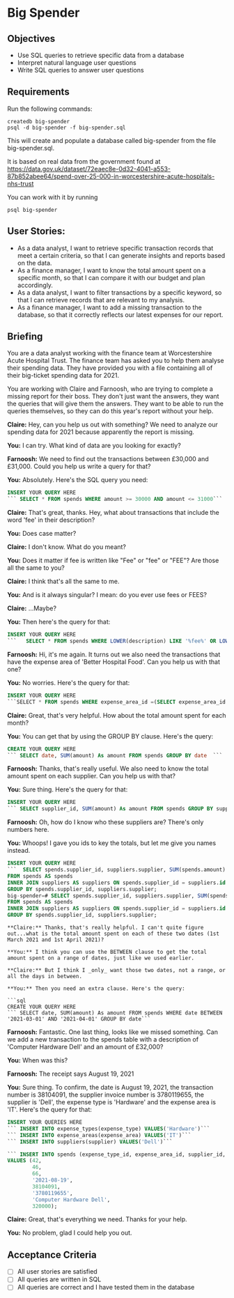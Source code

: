 # Big Spender

## Objectives

- Use SQL queries to retrieve specific data from a database
- Interpret natural language user questions
- Write SQL queries to answer user questions

## Requirements

Run the following commands:

```
createdb big-spender
psql -d big-spender -f big-spender.sql
```

This will create and populate a database called big-spender from the file big-spender.sql.

It is based on real data from the government found at
https://data.gov.uk/dataset/72eaec8e-0d32-4041-a553-87b852abee64/spend-over-25-000-in-worcestershire-acute-hospitals-nhs-trust

You can work with it by running

```
psql big-spender
```

## User Stories:

- As a data analyst, I want to retrieve specific transaction records that meet a certain criteria, so that I can generate insights and reports based on the data.
- As a finance manager, I want to know the total amount spent on a specific month, so that I can compare it with our budget and plan accordingly.
- As a data analyst, I want to filter transactions by a specific keyword, so that I can retrieve records that are relevant to my analysis.
- As a finance manager, I want to add a missing transaction to the database, so that it correctly reflects our latest expenses for our report.

## Briefing

You are a data analyst working with the finance team at Worcestershire Acute Hospital Trust. The finance team has asked you to help them analyse their spending data. They have provided you with a file containing all of their big-ticket spending data for 2021.

You are working with Claire and Farnoosh, who are trying to complete a missing report for their boss. They don't just want the answers, they want the queries that will give them the answers. They want to be able to run the queries themselves, so they can do this year's report without your help.

**Claire:** Hey, can you help us out with something? We need to analyze our spending data for 2021 because apparently the report is missing.

**You:** I can try. What kind of data are you looking for exactly?

**Farnoosh:** We need to find out the transactions between £30,000 and £31,000. Could you help us write a query for that?

**You:** Absolutely. Here's the SQL query you need:

````sql
INSERT YOUR QUERY HERE
``` SELECT * FROM spends WHERE amount >= 30000 AND amount <= 31000```
````

**Claire:** That's great, thanks. Hey, what about transactions that include the word 'fee' in their description?

**You:** Does case matter?

**Claire:** I don't know. What do you meant?

**You:** Does it matter if fee is written like "Fee" or "fee" or "FEE"? Are those all the same to you?

**Claire:** I think that's all the same to me.

**You:** And is it always singular? I mean: do you ever use fees or FEES?

**Claire:** ...Maybe?

**You:** Then here's the query for that:

````sql
INSERT YOUR QUERY HERE
```   SELECT * FROM spends WHERE LOWER(description) LIKE '%fee%' OR LOWER(description) LIKE '%fees%'```
````

**Farnoosh:** Hi, it's me again. It turns out we also need the transactions that have the expense area of 'Better Hospital Food'. Can you help us with that one?

**You:** No worries. Here's the query for that:

````sql
INSERT YOUR QUERY HERE
```SELECT * FROM spends WHERE expense_area_id =(SELECT expense_area_id FROM expense_areas WHERE expense_area = 'Better Hospital Food') ```
````

**Claire:** Great, that's very helpful. How about the total amount spent for each month?

**You:** You can get that by using the GROUP BY clause. Here's the query:

````sql
CREATE YOUR QUERY HERE
``` SELECT date, SUM(amount) As amount FROM spends GROUP BY date  ```
````

**Farnoosh:** Thanks, that's really useful. We also need to know the total amount spent on each supplier. Can you help us with that?

**You:** Sure thing. Here's the query for that:

````sql
INSERT YOUR QUERY HERE
``` SELECT supplier_id, SUM(amount) As amount FROM spends GROUP BY supplier_id``
````

**Farnoosh:** Oh, how do I know who these suppliers are? There's only numbers here.

**You:** Whoops! I gave you ids to key the totals, but let me give you names instead.

````sql
INSERT YOUR QUERY HERE
```  SELECT spends.supplier_id, suppliers.supplier, SUM(spends.amount) AS amount
FROM spends AS spends
INNER JOIN suppliers AS suppliers ON spends.supplier_id = suppliers.id
GROUP BY spends.supplier_id, suppliers.supplier;
big-spender=# SELECT spends.supplier_id, suppliers.supplier, SUM(spends.amount) AS amount
FROM spends AS spends
INNER JOIN suppliers AS suppliers ON spends.supplier_id = suppliers.id
GROUP BY spends.supplier_id, suppliers.supplier;
````

````
**Claire:** Thanks, that's really helpful. I can't quite figure out...what is the total amount spent on each of these two dates (1st March 2021 and 1st April 2021)?

**You:** I think you can use the BETWEEN clause to get the total amount spent on a range of dates, just like we used earlier.

**Claire:** But I think I _only_ want those two dates, not a range, or all the days in between.

**You:** Then you need an extra clause. Here's the query:

```sql
CREATE YOUR QUERY HERE
``` SELECT date, SUM(amount) As amount FROM spends WHERE date BETWEEN '2021-03-01' AND '2021-04-01' GROUP BY date```
````

**Farnoosh:** Fantastic. One last thing, looks like we missed something. Can we add a new transaction to the spends table with a description of 'Computer Hardware Dell' and an amount of £32,000?

**You:** When was this?

**Farnoosh:** The receipt says August 19, 2021

**You:** Sure thing. To confirm, the date is August 19, 2021, the transaction number is 38104091, the supplier invoice number is 3780119655, the supplier is 'Dell', the expense type is 'Hardware' and the expense area is 'IT'. Here's the query for that:

````sql
INSERT YOUR QUERIES HERE
``` INSERT INTO expense_types(expense_type) VALUES('Hardware')```
``` INSERT INTO expense_areas(expense_area) VALUES('IT')```
``` INSERT INTO suppliers(supplier) VALUES('Dell')```

``` INSERT INTO spends (expense_type_id, expense_area_id, supplier_id, date, transaction_no, supplier_inv_no, description, amount)
VALUES (42,
        46,
        66,
        '2021-08-19',
        38104091,
        '3780119655',
        'Computer Hardware Dell',
        320000);
````

**Claire:** Great, that's everything we need. Thanks for your help.

**You:** No problem, glad I could help you out.

## Acceptance Criteria

- [ ] All user stories are satisfied
- [ ] All queries are written in SQL
- [ ] All queries are correct and I have tested them in the database
